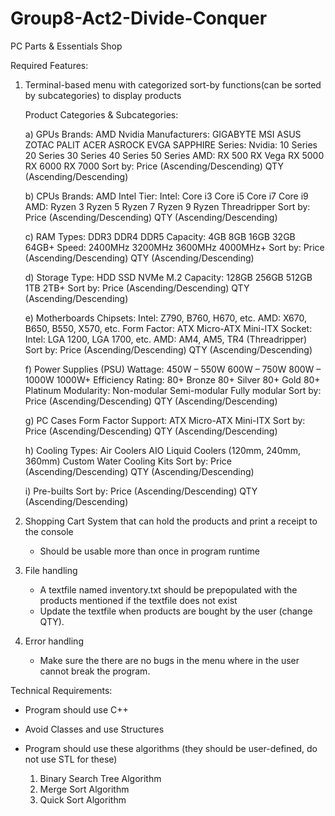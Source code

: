 # Group8-Act2-Divide-Conquer

PC Parts & Essentials Shop

Required Features:

1) Terminal-based menu with categorized sort-by functions(can be sorted by subcategories) to display products

    Product Categories & Subcategories:

    a) GPUs
        Brands:
            AMD
            Nvidia
        Manufacturers:
            GIGABYTE
            MSI
            ASUS
            ZOTAC
            PALIT
            ACER
            ASROCK
            EVGA
            SAPPHIRE
        Series:
            Nvidia:
                10 Series
                20 Series
                30 Series
                40 Series
                50 Series
            AMD:
                RX 500
                RX Vega
                RX 5000
                RX 6000
                RX 7000
        Sort by:
            Price (Ascending/Descending)
            QTY (Ascending/Descending)

    b) CPUs
        Brands:
            AMD
            Intel
        Tier:
            Intel:
                Core i3
                Core i5
                Core i7
                Core i9
            AMD:
                Ryzen 3
                Ryzen 5
                Ryzen 7
                Ryzen 9
                Ryzen Threadripper
        Sort by:
            Price (Ascending/Descending)
            QTY (Ascending/Descending)

    c) RAM
        Types:
            DDR3
            DDR4
            DDR5
        Capacity:
            4GB
            8GB
            16GB
            32GB
            64GB+
        Speed:
            2400MHz
            3200MHz
            3600MHz
            4000MHz+
        Sort by:
            Price (Ascending/Descending)
            QTY (Ascending/Descending)

    d) Storage
        Type:
            HDD
            SSD
            NVMe M.2
        Capacity:
            128GB
            256GB
            512GB
            1TB
            2TB+
        Sort by:
            Price (Ascending/Descending)
            QTY (Ascending/Descending)

    e) Motherboards
        Chipsets:
            Intel: Z790, B760, H670, etc.
            AMD: X670, B650, B550, X570, etc.
        Form Factor:
            ATX
            Micro-ATX
            Mini-ITX
        Socket:
            Intel: LGA 1200, LGA 1700, etc.
            AMD: AM4, AM5, TR4 (Threadripper)
        Sort by:
            Price (Ascending/Descending)
            QTY (Ascending/Descending)

    f) Power Supplies (PSU)
        Wattage:
            450W – 550W
            600W – 750W
            800W – 1000W
            1000W+
        Efficiency Rating:
            80+ Bronze
            80+ Silver
            80+ Gold
            80+ Platinum
        Modularity:
            Non-modular
            Semi-modular
            Fully modular
        Sort by:
            Price (Ascending/Descending)
            QTY (Ascending/Descending)

    g) PC Cases
        Form Factor Support:
            ATX
            Micro-ATX
            Mini-ITX
        Sort by:
            Price (Ascending/Descending)
            QTY (Ascending/Descending)

    h) Cooling
        Types:
            Air Coolers
            AIO Liquid Coolers (120mm, 240mm, 360mm)
            Custom Water Cooling Kits
        Sort by:
            Price (Ascending/Descending)
            QTY (Ascending/Descending)

    i) Pre-builts
        Sort by:
            Price (Ascending/Descending)
            QTY (Ascending/Descending)

2) Shopping Cart System that can hold the products and print a receipt to the console 
    - Should be usable more than once in program runtime

3) File handling
    - A textfile named inventory.txt should be prepopulated with the products mentioned if the textfile does not exist
    - Update the textfile when products are bought by the user (change QTY).

4) Error handling
    - Make sure the there are no bugs in the menu where in the user cannot break the program.


Technical Requirements:
- Program should use C++

- Avoid Classes and use Structures

- Program should use these algorithms (they should be user-defined, do not use STL for these)

    1) Binary Search Tree Algorithm
    2) Merge Sort Algorithm
    3) Quick Sort Algorithm